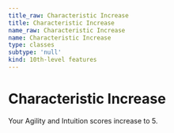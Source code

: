 ```yaml
---
title_raw: Characteristic Increase
title: Characteristic Increase
name_raw: Characteristic Increase
name: Characteristic Increase
type: classes
subtype: 'null'
kind: 10th-level features
---
```


# Characteristic Increase

Your Agility and Intuition scores increase to 5.
